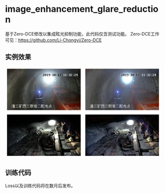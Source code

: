 # image_enhancement_glare_reduction
基于Zero-DCE修改以集成眩光抑制功能，此代码仅含测试功能。
Zero-DCE工作可见：https://github.com/Li-Chongyi/Zero-DCE
## 实例效果
![image](https://github.com/aipuxuel/image_enhancement_glare_reduction/blob/main/test.png)
## 训练代码
Loss以及训练代码将在数月后发布。
